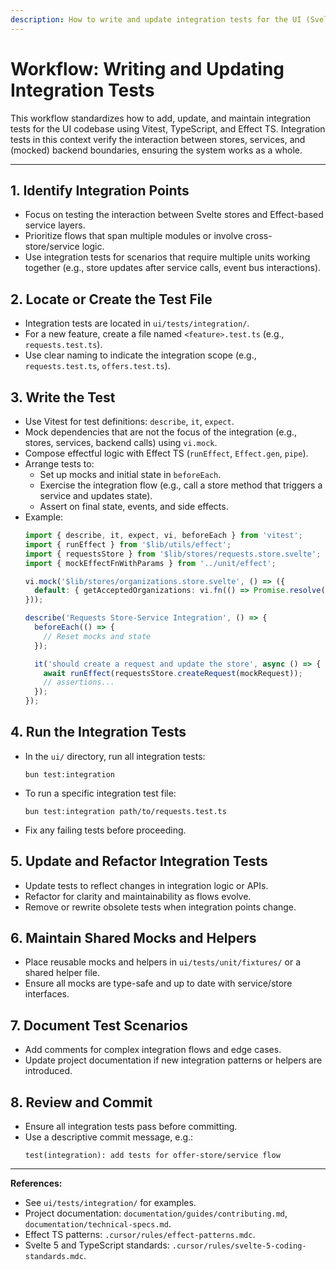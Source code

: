 ```yaml
---
description: How to write and update integration tests for the UI (SvelteKit, TypeScript, Effect TS) using Vitest.
---
```


# Workflow: Writing and Updating Integration Tests

This workflow standardizes how to add, update, and maintain integration tests for the UI codebase using Vitest, TypeScript, and Effect TS. Integration tests in this context verify the interaction between stores, services, and (mocked) backend boundaries, ensuring the system works as a whole.

---

## 1. Identify Integration Points
- Focus on testing the interaction between Svelte stores and Effect-based service layers.
- Prioritize flows that span multiple modules or involve cross-store/service logic.
- Use integration tests for scenarios that require multiple units working together (e.g., store updates after service calls, event bus interactions).

## 2. Locate or Create the Test File
- Integration tests are located in `ui/tests/integration/`.
- For a new feature, create a file named `<feature>.test.ts` (e.g., `requests.test.ts`).
- Use clear naming to indicate the integration scope (e.g., `requests.test.ts`, `offers.test.ts`).

## 3. Write the Test
- Use Vitest for test definitions: `describe`, `it`, `expect`.
- Mock dependencies that are not the focus of the integration (e.g., stores, services, backend calls) using `vi.mock`.
- Compose effectful logic with Effect TS (`runEffect`, `Effect.gen`, `pipe`).
- Arrange tests to:
  - Set up mocks and initial state in `beforeEach`.
  - Exercise the integration flow (e.g., call a store method that triggers a service and updates state).
  - Assert on final state, events, and side effects.
- Example:
  ```typescript
  import { describe, it, expect, vi, beforeEach } from 'vitest';
  import { runEffect } from '$lib/utils/effect';
  import { requestsStore } from '$lib/stores/requests.store.svelte';
  import { mockEffectFnWithParams } from '../unit/effect';

  vi.mock('$lib/stores/organizations.store.svelte', () => ({
    default: { getAcceptedOrganizations: vi.fn(() => Promise.resolve([])) }
  }));

  describe('Requests Store-Service Integration', () => {
    beforeEach(() => {
      // Reset mocks and state
    });

    it('should create a request and update the store', async () => {
      await runEffect(requestsStore.createRequest(mockRequest));
      // assertions...
    });
  });
  ```

## 4. Run the Integration Tests
- In the `ui/` directory, run all integration tests:
  ```
  bun test:integration
  ```
- To run a specific integration test file:
  ```
  bun test:integration path/to/requests.test.ts
  ```
- Fix any failing tests before proceeding.

## 5. Update and Refactor Integration Tests
- Update tests to reflect changes in integration logic or APIs.
- Refactor for clarity and maintainability as flows evolve.
- Remove or rewrite obsolete tests when integration points change.

## 6. Maintain Shared Mocks and Helpers
- Place reusable mocks and helpers in `ui/tests/unit/fixtures/` or a shared helper file.
- Ensure all mocks are type-safe and up to date with service/store interfaces.

## 7. Document Test Scenarios
- Add comments for complex integration flows and edge cases.
- Update project documentation if new integration patterns or helpers are introduced.

## 8. Review and Commit
- Ensure all integration tests pass before committing.
- Use a descriptive commit message, e.g.:
  ```
  test(integration): add tests for offer-store/service flow
  ```

---

**References:**
- See `ui/tests/integration/` for examples.
- Project documentation: `documentation/guides/contributing.md`, `documentation/technical-specs.md`.
- Effect TS patterns: `.cursor/rules/effect-patterns.mdc`.
- Svelte 5 and TypeScript standards: `.cursor/rules/svelte-5-coding-standards.mdc`.
